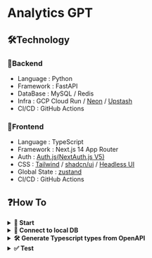 # Analytics GPT

## 🛠Technology
### 🔨Backend

 - Language : Python
 - Framework : FastAPI
 - DataBase : MySQL / Redis
 - Infra : GCP Cloud Run / [Neon](https://neon.tech/) / [Upstash](https://upstash.com/)
 - CI/CD : GitHub Actions

### 🔧Frontend

 - Language : TypeScript
 - Framework : Next.js 14 App Router
 - Auth : [Auth.js(NextAuth.js V5)](https://authjs.dev/)
 - CSS : [Tailwind](https://tailwindcss.com/) / [shadcn/ui](https://ui.shadcn.com/) / [Headless UI](https://headlessui.com/)
 - Global State : [zustand](https://zustand-demo.pmnd.rs/)
 - CI/CD : GitHub Actions

## ❓How To
<details><summary><b>🏃 Start</b></summary>

**Step.1**<br/>
Create a `.env` file at `./backend` folder.
```bash
cp backend/.env.local backend/.env
```

**Step.2**<br/>
Then run `docker-compose up` to start the server.
```bash
docker-compose up --build
```

 - [Front](http://localhost:3000)
 - [Swagger UI](http://localhost:8000/docs)
 - [MailHog](http://0.0.0.0:8025/)

</details>

<details><summary><b>🔌 Connect to local DB</b></summary>

Connect to Redis
```bash
redis-cli
```

Connect to MySQL
```bash
mysql -h 127.0.0.1 -P 3306 -u user -p
# Enter password: pass
```

</details>

<details><summary><b>🛠️ Generate Typescript types from OpenAPI</b></summary>

```bash
cd frontend
npm i openapi-fetch
npm i -D openapi-typescript typescript
```

```bash
npx openapi-typescript http://localhost:8000/openapi.json -o ./src/lib/backend/type.ts
```

Appendix

 - [openapi-typescript | OpenAPI TypeScript](https://openapi-ts.pages.dev/introduction)

</details>

<details><summary><b>✅ Test</b></summary>

```bash
pip install pytest pytest-env httpx
pytest -v ./test
```

</details>
